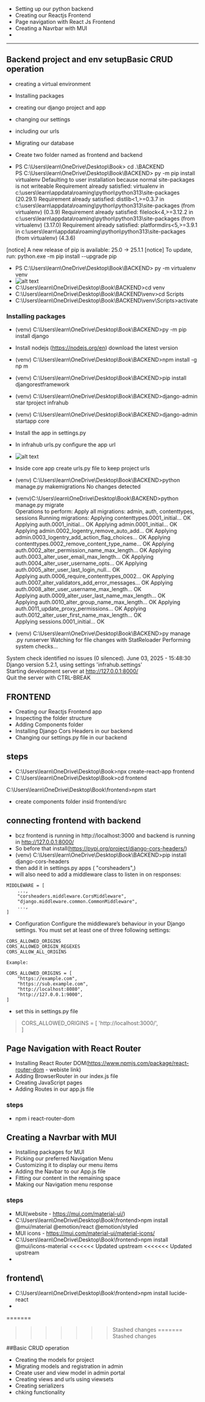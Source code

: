 - Setting up our python backend
- Creating our Reactjs Frontend
- Page navigation with React Js Frontend
- Creating a Navrbar with MUI
- 

-------------
## Backend project and env setupBasic CRUD operation
- creating a virtual environment
- Installing packages
- creating our django project and app
- changing our settings
- including our urls
- Migrating our database


- Create two folder named as frontend and backend
- PS C:\Users\learn\OneDrive\Desktop\Book> cd .\BACKEND\
PS C:\Users\learn\OneDrive\Desktop\Book\BACKEND> py -m pip install virtualenv
Defaulting to user installation because normal site-packages is not writeable
Requirement already satisfied: virtualenv in c:\users\learn\appdata\roaming\python\python313\site-packages (20.29.1)
Requirement already satisfied: distlib<1,>=0.3.7 in c:\users\learn\appdata\roaming\python\python313\site-packages (from virtualenv) (0.3.9)
Requirement already satisfied: filelock<4,>=3.12.2 in c:\users\learn\appdata\roaming\python\python313\site-packages (from virtualenv) (3.17.0)
Requirement already satisfied: platformdirs<5,>=3.9.1 in c:\users\learn\appdata\roaming\python\python313\site-packages (from virtualenv) (4.3.6)

[notice] A new release of pip is available: 25.0 -> 25.1.1
[notice] To update, run: python.exe -m pip install --upgrade pip
- PS C:\Users\learn\OneDrive\Desktop\Book\BACKEND> py -m virtualenv venv       
- ![alt text](image.png)
- C:\Users\learn\OneDrive\Desktop\Book\BACKEND>cd venv
- C:\Users\learn\OneDrive\Desktop\Book\BACKEND\venv>cd Scripts
- C:\Users\learn\OneDrive\Desktop\Book\BACKEND\venv\Scripts>activate
### Installing packages
- (venv) C:\Users\learn\OneDrive\Desktop\Book\BACKEND>py -m pip install django
- Install nodejs (https://nodejs.org/en) download the latest version
- (venv) C:\Users\learn\OneDrive\Desktop\Book\BACKEND>npm install -g np
m
- (venv) C:\Users\learn\OneDrive\Desktop\Book\BACKEND>pip install djangorestframework
- (venv) C:\Users\learn\OneDrive\Desktop\Book\BACKEND>django-admin star
tproject infrahub
- (venv) C:\Users\learn\OneDrive\Desktop\Book\BACKEND>django-admin startapp core
- Install the app in settings.py 
- In infrahub urls.py configure the app url
- ![alt text](image-1.png)
- Inside core app create urls.py file to keep project urls
- (venv) C:\Users\learn\OneDrive\Desktop\Book\BACKEND>python manage.py makemigrations
No changes detected

- (venv)C:\Users\learn\OneDrive\Desktop\Book\BACKEND>python manage.py migrate       
Operations to perform:
  Apply all migrations: admin, auth, contenttypes, sessions
Running migrations:
  Applying contenttypes.0001_initial... OK
  Applying auth.0001_initial... OK
  Applying admin.0001_initial... OK
  Applying admin.0002_logentry_remove_auto_add... OK
  Applying admin.0003_logentry_add_action_flag_choices... OK
  Applying contenttypes.0002_remove_content_type_name... OK
  Applying auth.0002_alter_permission_name_max_length... OK
  Applying auth.0003_alter_user_email_max_length... OK
  Applying auth.0004_alter_user_username_opts... OK
  Applying auth.0005_alter_user_last_login_null... OK        
  Applying auth.0006_require_contenttypes_0002... OK
  Applying auth.0007_alter_validators_add_error_messages... OK
  Applying auth.0008_alter_user_username_max_length... OK    
  Applying auth.0009_alter_user_last_name_max_length... OK   
  Applying auth.0010_alter_group_name_max_length... OK
  Applying auth.0011_update_proxy_permissions... OK
  Applying auth.0012_alter_user_first_name_max_length... OK  
  Applying sessions.0001_initial... OK

- (venv) C:\Users\learn\OneDrive\Desktop\Book\BACKEND>py manage
.py runserver
Watching for file changes with StatReloader
Performing system checks...

System check identified no issues (0 silenced).
June 03, 2025 - 15:48:30
Django version 5.2.1, using settings 'infrahub.settings'     
Starting development server at http://127.0.0.1:8000/        
Quit the server with CTRL-BREAK


## FRONTEND
- Creating our Reactjs Frontend app
- Inspecting the folder structure
- Adding Components folder
- Installing Django Cors Headers in our backend
- Changing our settings.py file in our backend

## steps
- C:\Users\learn\OneDrive\Desktop\Book>npx create-react-app frontend
- C:\Users\learn\OneDrive\Desktop\Book>cd frontend

C:\Users\learn\OneDrive\Desktop\Book\frontend>npm start
- create components folder insid frontend/src


## connecting frontend with backend 
- bcz frontend  is running in http://localhost:3000 and backend is running in http://127.0.0.1:8000/       
- So before that  install(https://pypi.org/project/django-cors-headers/)
- (venv) C:\Users\learn\OneDrive\Desktop\Book\BACKEND>pip install django-cors-headers
- then add it in settings.py apps ( "corsheaders",)
- will also need to add a middleware class to listen in on responses:
```
MIDDLEWARE = [
    ...,
    "corsheaders.middleware.CorsMiddleware",
    "django.middleware.common.CommonMiddleware",
    ...,
]
```
- Configuration
Configure the middleware’s behaviour in your Django settings. You must set at least one of three following settings:
```
CORS_ALLOWED_ORIGINS
CORS_ALLOWED_ORIGIN_REGEXES
CORS_ALLOW_ALL_ORIGINS
```
```
Example:

CORS_ALLOWED_ORIGINS = [
    "https://example.com",
    "https://sub.example.com",
    "http://localhost:8080",
    "http://127.0.0.1:9000",
]
```
- set this in settings.py file
> CORS_ALLOWED_ORIGINS = [
    'http://localhost:3000/',  
]


## Page Navigation with React Router
- Installing React Router DOM(https://www.npmjs.com/package/react-router-dom - webiste link)
- Adding BrowserRouter in our index.js file
- Creating JavaScript pages
- Adding Routes in our app.js file

### steps
- npm i react-router-dom

##  Creating a Navrbar with MUI
- Installing packages for MUI
- Picking our preferred Navigation Menu
- Customizing it to display our menu items
- Adding the Navbar to our App.js file
- Fitting our content in the remaining space
- Making our Navigation menu response
### steps
- MUI(website - https://mui.com/material-ui/)
- C:\Users\learn\OneDrive\Desktop\Book\frontend>npm install @mui/material @emotion/react @emotion/styled
- MUI icons - https://mui.com/material-ui/material-icons/
- C:\Users\learn\OneDrive\Desktop\Book\frontend>npm install @mui/icons-material 
<<<<<<< Updated upstream
<<<<<<< Updated upstream
-


## frontend\
- C:\Users\learn\OneDrive\Desktop\Book\frontend>npm install lucide-react
- 
=======
>>>>>>> Stashed changes
=======
>>>>>>> Stashed changes


##Basic CRUD operation
- Creating the models for project
- Migrating models and registration in admin
- Create user and view model in admin portal
- Creating views and urls using viewsets
- Creating serializers
- chking functionality
